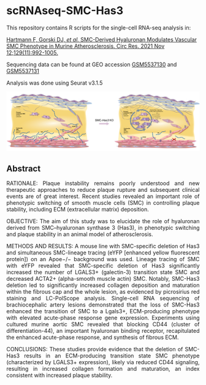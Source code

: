 # scRNAseq-SMC-Has3

This repository contains R scripts for the single-cell RNA-seq analysis in:

[Hartmann F, Gorski DJ, _et al._ SMC-Derived Hyaluronan Modulates Vascular SMC Phenotype in Murine Atherosclerosis. Circ Res. 2021 Nov 12;129(11):992-1005.](https://doi.org/10.1161/CIRCRESAHA.120.318479)

Sequencing data can be found at GEO accession [GSM5537130](https://www-ncbi-nlm-nih-gov.ezproxy.u-pec.fr/geo/query/acc.cgi?acc=GSM5537130) and [GSM5537131](https://www-ncbi-nlm-nih-gov.ezproxy.u-pec.fr/geo/query/acc.cgi?acc=GSM5537131)

Analysis was done using Seurat v3.1.5

<p align="center">
  <img src="/schematic_overview_edit.png" width="1000">
</p>

## Abstract
<p style='text-align: justify;'>
RATIONALE:  Plaque  instability  remains  poorly  understood  and  new  therapeutic  approaches  to  reduce  plaque  rupture  and  subsequent clinical events are of great interest. Recent studies revealed an important role of phenotypic switching of smooth muscle cells (SMC) in controlling plaque stability, including ECM (extracellular matrix) deposition.

<p style='text-align: justify;'>
OBJECTIVE: The aim of this study was to elucidate the role of hyaluronan derived from SMC–hyaluronan synthase 3 (Has3), in phenotypic switching and plaque stability in an animal model of atherosclerosis.

<p style='text-align: justify;'>
METHODS  AND  RESULTS:  A  mouse  line  with  SMC-specific  deletion  of  Has3  and  simultaneous  SMC-lineage  tracing  (eYFP [enhanced yellow fluorescent protein]) on an Apoe−/− background was used. Lineage tracing of SMC with eYFP revealed that SMC-specific deletion of Has3 significantly increased the number of LGALS3+ (galectin-3) transition state SMC and decreased ACTA2+ (alpha-smooth muscle actin) SMC. Notably, SMC-Has3 deletion led to significantly increased collagen deposition  and  maturation  within  the  fibrous  cap  and  the  whole  lesion,  as  evidenced  by  picrosirius  red  staining  and  LC-PolScope  analysis.  Single-cell  RNA  sequencing  of  brachiocephalic  artery  lesions  demonstrated  that  the  loss  of  SMC-Has3 enhanced the transition of SMC to a Lgals3+, ECM-producing phenotype with elevated acute-phase response gene expression. Experiments using cultured murine aortic SMC revealed that blocking CD44 (cluster of differentiation-44), an important hyaluronan binding receptor, recapitulated the enhanced acute-phase response, and synthesis of fibrous ECM.
<p style='text-align: justify;'>
CONCLUSIONS: These studies provide evidence that the deletion of SMC-Has3 results in an ECM-producing transition state SMC phenotype (characterized by LGALS3+ expression), likely via reduced CD44 signaling, resulting in increased collagen formation and maturation, an index consistent with increased plaque stability.
